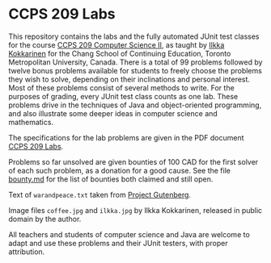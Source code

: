 # CCPS 209 Labs

This repository contains the labs and the fully automated JUnit test classes for the course [CCPS 209 Computer Science II](https://github.com/ikokkari/JavaExamples), as taught by [Ilkka Kokkarinen](https://www.cs.ryerson.ca/~ikokkari/) for the Chang School of Continuing Education, Toronto Metropolitan University, Canada. There is a total of 99 problems followed by twelve bonus problems available for students to freely choose the problems they wish to solve, depending on their inclinations and personal interest. Most of these problems consist of several methods to write. For the purposes of grading, every JUnit test class counts as one lab. These problems drive in the techniques of Java and object-oriented programming, and also illustrate some deeper ideas in computer science and mathematics.

The specifications for the lab problems are given in the PDF document [CCPS 209 Labs](https://github.com/ikokkari/CCPS209Labs/blob/master/CCPS%20209%20Labs.pdf).

Problems so far unsolved are given bounties of 100 CAD for the first solver of each such problem, as a donation for a good cause. See the file [bounty.md](https://github.com/ikokkari/CCPS209Labs/blob/main/bounty.md) for the list of bounties both claimed and still open.

Text of `warandpeace.txt` taken from [Project Gutenberg](http://www.gutenberg.org/ebooks/2600).

Image files `coffee.jpg` and `ilkka.jpg` by Ilkka Kokkarinen, released in public domain by the author.

All teachers and students of computer science and Java are welcome to adapt and use these problems and their JUnit testers, with proper attribution.
